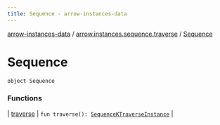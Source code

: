```yaml
---
title: Sequence - arrow-instances-data
---
```


[arrow-instances-data](../../index.html) / [arrow.instances.sequence.traverse](../index.html) / [Sequence](./index.html)

# Sequence

`object Sequence`

### Functions

| [traverse](traverse.html) | `fun traverse(): `[`SequenceKTraverseInstance`](../../arrow.instances/-sequence-k-traverse-instance/index.html) |

